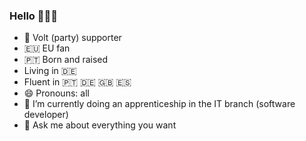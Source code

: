 ### Hello 🤗🤗🤗

- 💜 Volt (party) supporter 
- 🇪🇺 EU fan 
- 🇵🇹 Born and raised
- Living in 🇩🇪 
- Fluent in 🇵🇹 🇩🇪 🇬🇧 🇪🇸 
- 😄 Pronouns: all 
- 🌱 I’m currently doing an apprenticeship in the IT branch (software developer)
- 💬 Ask me about everything you want
